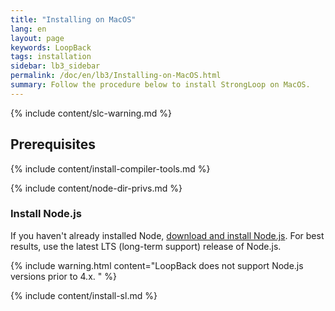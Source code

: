 ```yaml
---
title: "Installing on MacOS"
lang: en
layout: page
keywords: LoopBack
tags: installation
sidebar: lb3_sidebar
permalink: /doc/en/lb3/Installing-on-MacOS.html
summary: Follow the procedure below to install StrongLoop on MacOS.
---
```

{% include content/slc-warning.md %}

## Prerequisites

{% include content/install-compiler-tools.md %}

{% include content/node-dir-privs.md %}

### Install Node.js

If you haven't already installed Node, [download and install Node.js](http://nodejs.org/en/download).  For best results, use the latest LTS (long-term support) release of Node.js.

{% include warning.html content="LoopBack does not support Node.js versions prior to 4.x.
" %}

{% include content/install-sl.md %}
